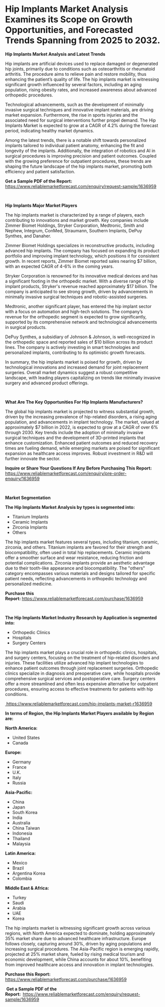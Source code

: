 <p><h1>Hip Implants Market Analysis Examines its Scope on Growth Opportunities, and Forecasted Trends Spanning from 2025 to 2032.</h1></p><p><strong>Hip Implants Market Analysis and Latest Trends</strong></p>
<p><p>Hip implants are artificial devices used to replace damaged or degenerated hip joints, primarily due to conditions such as osteoarthritis or rheumatoid arthritis. The procedure aims to relieve pain and restore mobility, thus enhancing the patient’s quality of life. The hip implants market is witnessing significant growth influenced by several factors, including an aging population, rising obesity rates, and increased awareness about advanced orthopedic procedures.</p><p>Technological advancements, such as the development of minimally invasive surgical techniques and innovative implant materials, are driving market expansion. Furthermore, the rise in sports injuries and the associated need for surgical interventions further propel demand. The Hip Implants Market is expected to grow at a CAGR of 4.2% during the forecast period, indicating healthy market dynamics. </p><p>Among the latest trends, there is a notable shift towards personalized implants tailored to individual patient anatomy, enhancing the fit and longevity of the implants. Additionally, the integration of robotics and AI in surgical procedures is improving precision and patient outcomes. Coupled with the growing preference for outpatient procedures, these trends are shaping the future landscape of the hip implants market, promoting both efficiency and patient satisfaction.</p></p>
<p><strong>Get a Sample PDF of the Report:&nbsp;</strong> <a href="https://www.reliablemarketforecast.com/enquiry/request-sample/1636959?utm_campaign=3443&utm_medium=2&utm_source=Github&utm_content=ia&utm_term=16042025&utm_id=hip-implants">https://www.reliablemarketforecast.com/enquiry/request-sample/1636959</a></p>
<p>&nbsp;</p>
<p><strong>Hip Implants Major Market Players</strong></p>
<p><p>The hip implants market is characterized by a range of players, each contributing to innovations and market growth. Key companies include Zimmer Biomet Holdings, Stryker Corporation, Medtronic, Smith and Nephew, Integrum, ConMed, Straumann, Southern Implants, DePuy Synthes, and Danaher.</p><p>Zimmer Biomet Holdings specializes in reconstructive products, including advanced hip implants. The company has focused on expanding its product portfolio and improving implant technology, which positions it for consistent growth. In recent reports, Zimmer Biomet reported sales nearing $7 billion, with an expected CAGR of 4-6% in the coming years.</p><p>Stryker Corporation is renowned for its innovative medical devices and has a significant footing in the orthopedic market. With a diverse range of hip implant products, Stryker's revenue reached approximately $17 billion. The company is anticipated to see strong growth, driven by advancements in minimally invasive surgical techniques and robotic-assisted surgeries.</p><p>Medtronic, another significant player, has entered the hip implant sector with a focus on automation and high-tech solutions. The company’s revenue for the orthopedic segment is expected to grow significantly, supported by its comprehensive network and technological advancements in surgical products.</p><p>DePuy Synthes, a subsidiary of Johnson & Johnson, is well-recognized in the orthopedic space and reported sales of $10 billion across its product lines. The company is actively investing in smart technologies and personalized implants, contributing to its optimistic growth forecasts.</p><p>In summary, the hip implants market is poised for growth, driven by technological innovations and increased demand for joint replacement surgeries. Overall market dynamics suggest a robust competitive landscape, with leading players capitalizing on trends like minimally invasive surgery and advanced product offerings.</p></p>
<p>&nbsp;</p>
<p><strong>What Are The Key Opportunities For Hip Implants Manufacturers?</strong></p>
<p><p>The global hip implants market is projected to witness substantial growth, driven by the increasing prevalence of hip-related disorders, a rising aging population, and advancements in implant technology. The market, valued at approximately $7 billion in 2022, is expected to grow at a CAGR of over 6% through 2030. Key trends include the adoption of minimally invasive surgical techniques and the development of 3D-printed implants that enhance customization. Enhanced patient outcomes and reduced recovery times are fueling demand, while emerging markets are poised for significant expansion as healthcare access improves. Robust investment in R&D will further innovate the sector.</p></p>
<p><strong>Inquire or Share Your Questions If Any Before Purchasing This Report:</strong> <a href="https://www.reliablemarketforecast.com/enquiry/pre-order-enquiry/1636959?utm_campaign=3443&utm_medium=2&utm_source=Github&utm_content=ia&utm_term=16042025&utm_id=hip-implants">https://www.reliablemarketforecast.com/enquiry/pre-order-enquiry/1636959</a></p>
<p>&nbsp;</p>
<p><strong>Market Segmentation</strong></p>
<p><strong>The Hip Implants Market Analysis by types is segmented into:</strong></p>
<p><ul><li>Titanium Implants</li><li>Ceramic Implants</li><li>Zirconia Implants</li><li>Others</li></ul></p>
<p><p>The hip implants market features several types, including titanium, ceramic, zirconia, and others. Titanium implants are favored for their strength and biocompatibility, often used in total hip replacements. Ceramic implants offer a smoother surface and wear resistance, reducing friction and potential complications. Zirconia implants provide an aesthetic advantage due to their tooth-like appearance and biocompatibility. The "others" category encompasses various materials and designs tailored for specific patient needs, reflecting advancements in orthopedic technology and personalized medicine.</p></p>
<p><strong>Purchase this Report:&nbsp;</strong><a href="https://www.reliablemarketforecast.com/purchase/1636959?utm_campaign=3443&utm_medium=2&utm_source=Github&utm_content=ia&utm_term=16042025&utm_id=hip-implants">https://www.reliablemarketforecast.com/purchase/1636959</a></p>
<p>&nbsp;</p>
<p><strong>The Hip Implants Market Industry Research by Application is segmented into:</strong></p>
<p><ul><li>Orthopedic Clinics</li><li>Hospitals</li><li>Surgery Centers</li></ul></p>
<p><p>The hip implants market plays a crucial role in orthopedic clinics, hospitals, and surgery centers, focusing on the treatment of hip-related disorders and injuries. These facilities utilize advanced hip implant technologies to enhance patient outcomes through joint replacement surgeries. Orthopedic clinics specialize in diagnosis and preoperative care, while hospitals provide comprehensive surgical services and postoperative care. Surgery centers offer a more streamlined and often less expensive alternative for outpatient procedures, ensuring access to effective treatments for patients with hip conditions.</p></p>
<p><a href="https://www.reliablemarketforecast.com/hip-implants-market-r1636959?utm_campaign=3443&utm_medium=2&utm_source=Github&utm_content=ia&utm_term=16042025&utm_id=hip-implants">&nbsp;https://www.reliablemarketforecast.com/hip-implants-market-r1636959</a></p>
<p><strong>In terms of Region, the Hip Implants Market Players available by Region are:</strong></p>
<p>
    <p> <strong> North America: </strong>
        <ul>
            <li>United States</li>
            <li>Canada</li>
        </ul>
        </p> 
    <p> <strong> Europe: </strong>
        <ul>
            <li>Germany</li>
            <li>France</li>
            <li>U.K.</li>
            <li>Italy</li>
            <li>Russia</li>
        </ul>
        </p> 
    <p> <strong> Asia-Pacific: </strong>
        <ul>
            <li>China</li>
            <li>Japan</li>
            <li>South Korea</li>
            <li>India</li>
            <li>Australia</li>
            <li>China Taiwan</li>
            <li>Indonesia</li>
            <li>Thailand</li>
            <li>Malaysia</li>
        </ul>
        </p> 
    <p> <strong> Latin America: </strong>
        <ul>
            <li>Mexico</li>
            <li>Brazil</li>
            <li>Argentina Korea</li>
            <li>Colombia</li>
        </ul>
        </p> 
    <p> <strong> Middle East & Africa: </strong>
        <ul>
            <li>Turkey</li>
            <li>Saudi</li>
            <li>Arabia</li>
            <li>UAE</li>
            <li>Korea</li>
        </ul>
    </p>
    </p>
<p><p>The hip implants market is witnessing significant growth across various regions, with North America expected to dominate, holding approximately 35% market share due to advanced healthcare infrastructure. Europe follows closely, capturing around 30%, driven by aging populations and increasing surgical procedures. The Asia-Pacific region is emerging rapidly, projected at 25% market share, fueled by rising medical tourism and economic development, while China accounts for about 10%, benefiting from improved healthcare access and innovation in implant technologies.</p></p>
<p><strong>Purchase this Report: </strong><a href="https://www.reliablemarketforecast.com/purchase/1636959?utm_campaign=3443&utm_medium=2&utm_source=Github&utm_content=ia&utm_term=16042025&utm_id=hip-implants">https://www.reliablemarketforecast.com/purchase/1636959</a></p>
<p>&nbsp;<strong>Get a Sample PDF of the Report:&nbsp;&nbsp;</strong><a href="https://www.reliablemarketforecast.com/enquiry/request-sample/1636959?utm_campaign=3443&utm_medium=2&utm_source=Github&utm_content=ia&utm_term=16042025&utm_id=hip-implants">https://www.reliablemarketforecast.com/enquiry/request-sample/1636959</a></p>
<p><strong></strong></p>
<p><p></p><p></p><p></p></p>
